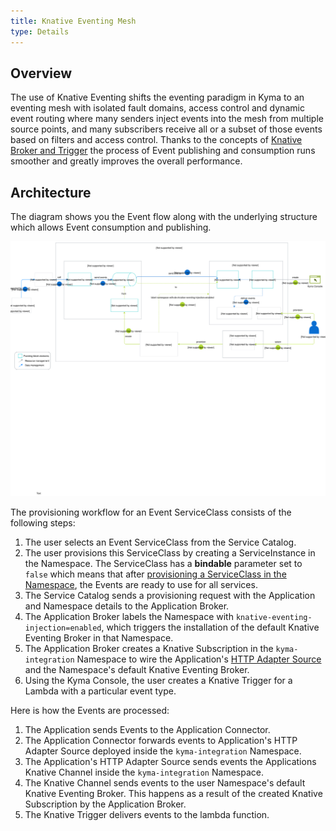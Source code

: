 ```yaml
---
title: Knative Eventing Mesh
type: Details
---
```


## Overview

The use of Knative Eventing shifts the eventing paradigm in Kyma to an eventing mesh with isolated fault domains, access control and dynamic event routing where many senders inject events into the mesh from multiple source points, and many subscribers receive all or a subset of those events based on filters and access control. 
Thanks to the concepts of [Knative Broker and Trigger](https://knative.dev/docs/eventing/broker-trigger/) the process of Event publishing and consumption runs smoother and greatly improves the overall performance.  



## Architecture

The diagram shows you the Event flow along with the underlying structure which allows Event consumption and publishing.  

![Event Service Class](./assets/knative-eventing-mesh.svg)

The provisioning workflow for an Event ServiceClass consists of the following steps:

1. The user selects an Event ServiceClass from the Service Catalog. 
2. The user provisions this ServiceClass by creating a ServiceInstance in the Namespace. The ServiceClass has a **bindable** parameter set to `false` which means that after [provisioning a ServiceClass in the Namespace](/components/service-catalog/#details-provisioning-and-binding), the Events are ready to use for all services.
3. The Service Catalog sends a provisioning request with the Application and Namespace details to the Application Broker.
4. The Application Broker labels the Namespace with `knative-eventing-injection=enabled`, which triggers the installation of the default Knative Eventing Broker in that Namespace.
5. The Application Broker creates a Knative Subscription in the `kyma-integration` Namespace to wire the Application's [HTTP Adapter Source](https://github.com/kyma-project/kyma/tree/master/components/event-sources/adapter/http) and the Namespace's default Knative Eventing Broker.
6. Using the Kyma Console, the user creates a Knative Trigger for a Lambda with a particular event type.


Here is how the Events are processed: 

1. The Application sends Events to the Application Connector.
2. The Application Connector forwards events to Application's HTTP Adapter Source deployed inside the `kyma-integration` Namespace.
3. The Application's HTTP Adapter Source sends events the Applications Knative Channel inside the `kyma-integration` Namespace.
4. The Knative Channel sends events to the user Namespace's default Knative Eventing Broker. This happens as a result of the created Knative Subscription by the Application Broker.
5. The Knative Trigger delivers events to the lambda function.